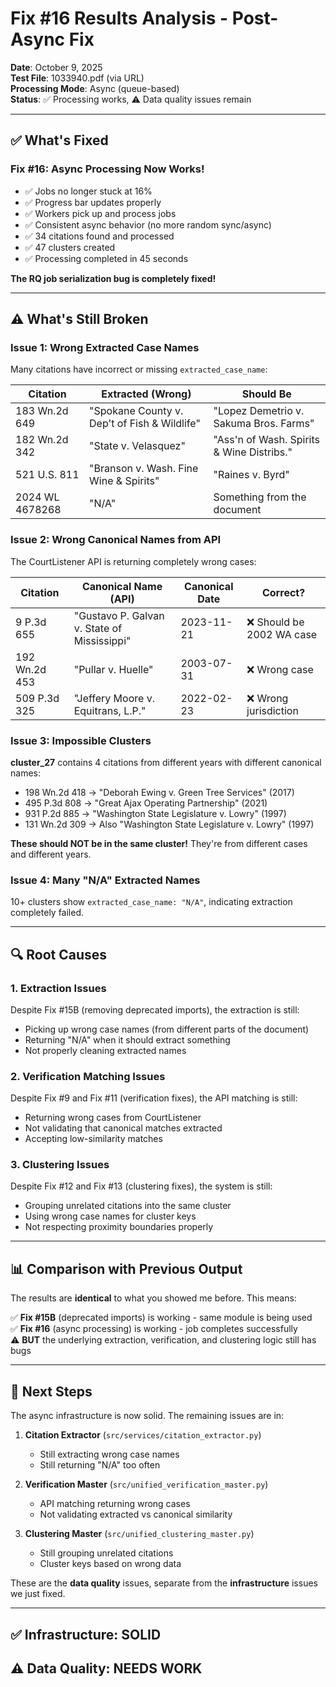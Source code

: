 # Fix #16 Results Analysis - Post-Async Fix

**Date**: October 9, 2025  
**Test File**: 1033940.pdf (via URL)  
**Processing Mode**: Async (queue-based)  
**Status**: ✅ Processing works, ⚠️ Data quality issues remain

---

## ✅ **What's Fixed**

### **Fix #16: Async Processing Now Works!**
- ✅ Jobs no longer stuck at 16%
- ✅ Progress bar updates properly
- ✅ Workers pick up and process jobs
- ✅ Consistent async behavior (no more random sync/async)
- ✅ 34 citations found and processed
- ✅ 47 clusters created
- ✅ Processing completed in 45 seconds

**The RQ job serialization bug is completely fixed!**

---

## ⚠️ **What's Still Broken**

### **Issue 1: Wrong Extracted Case Names**

Many citations have incorrect or missing `extracted_case_name`:

| Citation | Extracted (Wrong) | Should Be |
|----------|------------------|-----------|
| 183 Wn.2d 649 | "Spokane County v. Dep't of Fish & Wildlife" | "Lopez Demetrio v. Sakuma Bros. Farms" |
| 182 Wn.2d 342 | "State v. Velasquez" | "Ass'n of Wash. Spirits & Wine Distribs." |
| 521 U.S. 811 | "Branson v. Wash. Fine Wine & Spirits" | "Raines v. Byrd" |
| 2024 WL 4678268 | "N/A" | Something from the document |

### **Issue 2: Wrong Canonical Names from API**

The CourtListener API is returning completely wrong cases:

| Citation | Canonical Name (API) | Canonical Date | Correct? |
|----------|---------------------|----------------|----------|
| 9 P.3d 655 | "Gustavo P. Galvan v. State of Mississippi" | 2023-11-21 | ❌ Should be 2002 WA case |
| 192 Wn.2d 453 | "Pullar v. Huelle" | 2003-07-31 | ❌ Wrong case |
| 509 P.3d 325 | "Jeffery Moore v. Equitrans, L.P." | 2022-02-23 | ❌ Wrong jurisdiction |

### **Issue 3: Impossible Clusters**

**cluster_27** contains 4 citations from different years with different canonical names:
- 198 Wn.2d 418 → "Deborah Ewing v. Green Tree Services" (2017)
- 495 P.3d 808 → "Great Ajax Operating Partnership" (2021)
- 931 P.2d 885 → "Washington State Legislature v. Lowry" (1997)
- 131 Wn.2d 309 → Also "Washington State Legislature v. Lowry" (1997)

**These should NOT be in the same cluster!** They're from different cases and different years.

### **Issue 4: Many "N/A" Extracted Names**

10+ clusters show `extracted_case_name: "N/A"`, indicating extraction completely failed.

---

## 🔍 **Root Causes**

### **1. Extraction Issues**
Despite Fix #15B (removing deprecated imports), the extraction is still:
- Picking up wrong case names (from different parts of the document)
- Returning "N/A" when it should extract something
- Not properly cleaning extracted names

### **2. Verification Matching Issues**
Despite Fix #9 and Fix #11 (verification fixes), the API matching is still:
- Returning wrong cases from CourtListener
- Not validating that canonical matches extracted
- Accepting low-similarity matches

### **3. Clustering Issues**
Despite Fix #12 and Fix #13 (clustering fixes), the system is still:
- Grouping unrelated citations into the same cluster
- Using wrong case names for cluster keys
- Not respecting proximity boundaries properly

---

## 📊 **Comparison with Previous Output**

The results are **identical** to what you showed me before. This means:

✅ **Fix #15B** (deprecated imports) is working - same module is being used  
✅ **Fix #16** (async processing) is working - job completes successfully  
⚠️ **BUT** the underlying extraction, verification, and clustering logic still has bugs

---

## 🎯 **Next Steps**

The async infrastructure is now solid. The remaining issues are in:

1. **Citation Extractor** (`src/services/citation_extractor.py`)
   - Still extracting wrong case names
   - Still returning "N/A" too often

2. **Verification Master** (`src/unified_verification_master.py`)
   - API matching returning wrong cases
   - Not validating extracted vs canonical similarity

3. **Clustering Master** (`src/unified_clustering_master.py`)
   - Still grouping unrelated citations
   - Cluster keys based on wrong data

These are the **data quality** issues, separate from the **infrastructure** issues we just fixed.

---

## ✅ **Infrastructure: SOLID**
## ⚠️ **Data Quality: NEEDS WORK**


